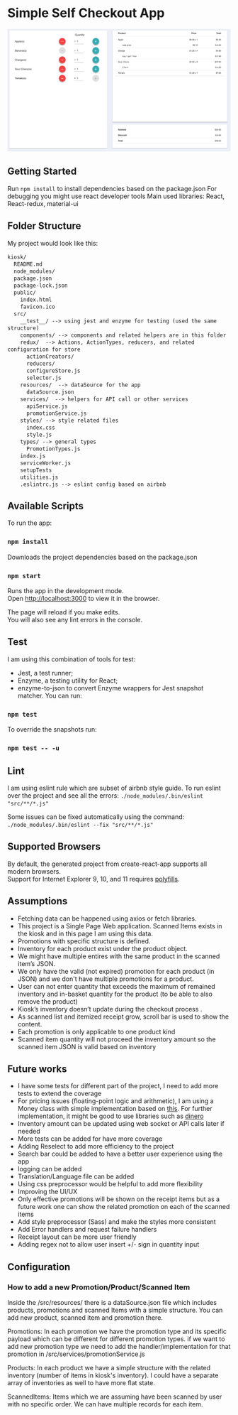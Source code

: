 # Simple Self Checkout App

![Demo](https://github.com/safurabahrami/Kiosk/raw/master/kiosk.gif)

## Getting Started
Run ``` npm install ``` to install dependencies based on the package.json
For debugging you might use react developer tools
Main used libraries: React, React-redux, material-ui

## Folder Structure

My project would look like this:

```
kiosk/
  README.md
  node_modules/
  package.json
  package-lock.json
  public/
    index.html
    favicon.ico
  src/
    __test__/ --> using jest and enzyme for testing (used the same structure)
    components/ --> components and related helpers are in this folder
    redux/  --> Actions, ActionTypes, reducers, and related configuration for store
      actionCreators/
      reducers/
      configureStore.js
      selector.js
    resources/  --> dataSource for the app
      dataSource.json
    services/  --> helpers for API call or other services
      apiService.js
      promotionService.js
    styles/ --> style related files
      index.css
      style.js
    types/ --> general types
      PromotionTypes.js
    index.js
    serviceWorker.js
    setupTests
    utilities.js
    .eslintrc.js --> eslint config based on airbnb
```
## Available Scripts
To run the app:
### `npm install`
Downloads the project dependencies based on the package.json

### `npm start`
Runs the app in the development mode.<br>
Open [http://localhost:3000](http://localhost:3000) to view it in the browser.

The page will reload if you make edits.<br>
You will also see any lint errors in the console.

## Test
I am using this combination of tools for test:
- Jest, a test runner;
- Enzyme, a testing utility for React;
- enzyme-to-json to convert Enzyme wrappers for Jest snapshot matcher.
You can run:
### `npm test`

To override the snapshots run:
### `npm test -- -u`

## Lint
I am using eslint rule which are subset of airbnb style guide.
To run eslint over the project and see all the errors:
`./node_modules/.bin/eslint "src/**/*.js"`

Some issues can be fixed automatically using the command:
`./node_modules/.bin/eslint --fix "src/**/*.js"`



## Supported Browsers
By default, the generated project from create-react-app supports all modern browsers.<br>
Support for Internet Explorer 9, 10, and 11 requires [polyfills](https://github.com/facebook/create-react-app/blob/master/packages/react-app-polyfill/README.md).

## Assumptions
- Fetching data can be happened using axios or fetch libraries.
- This project is a Single Page Web application. Scanned Items exists in the kiosk and in this page I am using this data.
- Promotions with specific structure is defined.
- Inventory for each product exist under the product object.
- We might have multiple entires with the same product in the scanned item’s JSON.
- We only have the valid (not expired) promotion for each product (in JSON) and we don't have multiple promotions for a product.
- User can not enter quantity that exceeds the maximum of remained inventory and in-basket quantity for the product (to be able to also remove the product)
- Kiosk’s inventory doesn’t update during the checkout process .
- As scanned list and itemized receipt grow, scroll bar is used to show the content.
- Each promotion is only applicable to one product kind
- Scanned item quantity will not proceed the inventory amount so the scanned item JSON is valid based on inventory



## Future works
- I have some tests for different part of the project, I need to add more tests to extend the coverage
- For pricing issues (floating-point logic and arithmetic), I am using a Money class with simple implementation based on [this](https://martinfowler.com/eaaCatalog/money.html). For further implementation, it might be good to use libraries such as [dinero](https://sarahdayan.github.io/dinero.js/)
- Inventory amount can be updated using web socket or API calls later if needed
- More tests can be added for have more coverage
- Adding Reselect to add more efficiency to the project
- Search bar could be added to have a better user experience using the app
- logging can be added
- Translation/Language file can be added
- Using css preprocessor would be helpful to add more flexibility
- Improving the UI/UX
- Only effective promotions will be shown on the receipt items but as a future work one can show the related promotion on each of the scanned items
- Add style preprocessor (Sass) and make the styles more consistent
- Add Error handlers and request failure handlers
- Receipt layout can be more user friendly
- Adding regex not to allow user insert +/- sign in quantity input


## Configuration
### How to add a new Promotion/Product/Scanned Item
Inside the /src/resources/ there is a dataSource.json file which includes products, promotions and scanned Items with a simple structure. You can add new product, scanned item and promotion there.

Promotions: In each promotion we have the promotion type and its specific payload which can be different for different promotion types. if we want to add new promotion type we need to add the handler/implementation for that promotion in /src/services/promotionService.js

Products: In each product we have a simple structure with the related inventory (number of items in kiosk's inventory). I could have a separate array of inventories as well to have more flat state.

ScannedItems: Items which we are assuming have been scanned by user with no specific order. We can have multiple records for each item.


